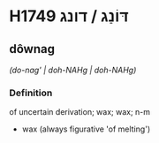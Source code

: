 # H1749 דּוֹנַג / דונג

## dôwnag

_(do-nag' | doh-NAHɡ | doh-NAHɡ)_

### Definition

of uncertain derivation; wax; wax; n-m

- wax (always figurative 'of melting')

